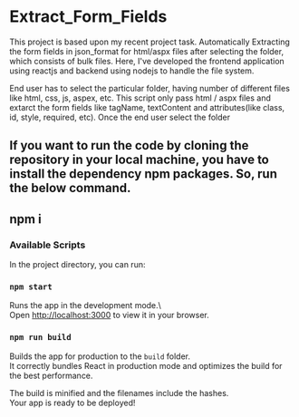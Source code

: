 # Extract_Form_Fields
This project is based upon my recent project task. Automatically Extracting the form fields in json_format for html/aspx files after selecting the folder, which consists of bulk files. Here, I've developed the frontend application using reactjs and backend using nodejs to handle the file system.

End user has to select the particular folder, having number of different files like html, css, js, aspex, etc. This script only pass html / aspx files and extarct the form fields like tagName, textContent and attributes(like class, id, style, required, etc). Once the end user select the folder

## If you want to run the code by cloning the repository in your local machine, you have to install the dependency npm packages. So, run the below command.
## npm i

### Available Scripts

In the project directory, you can run:
### `npm start`
Runs the app in the development mode.\                
Open [http://localhost:3000](http://localhost:3000) to view it in your browser.

### `npm run build`

Builds the app for production to the `build` folder.\
It correctly bundles React in production mode and optimizes the build for the best performance.

The build is minified and the filenames include the hashes.\
Your app is ready to be deployed!





